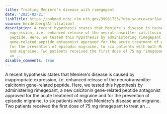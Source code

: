 ```yaml
---
title: Treating Menière's disease with rimegepant
date: '2025-02-21'
linkTitle: https://pubmed.ncbi.nlm.nih.gov/39981723/?utm_source=curl&utm_medium=rss&utm_campaign=pubmed-2&utm_content=1FakS-2QOkCT8HsMOQP1bCRQ4YzyumYOmxmF0moLsQ3dFB1E9V&fc=20220326224207&ff=20250222170723&v=2.18.0.post9+e462414
source: heidelberg[Affiliation]
description: A recent hypothesis states that Menière's disease is caused by inappropriate
  expression, i.e. enhanced release of the neurotransmitter calcitonin gene-related
  peptide. Here, we tested this hypothesis by administering rimegepant, a new calcitonin
  gene-related peptide antagonist approved for the acute treatment of migraine and
  for the prevention of episodic migraine, to six patients with both Menière's disease
  and migraine. Two patients received the first dose of 75 mg rimegepant to treat
  an ...
disable_comments: true
---
```

A recent hypothesis states that Menière's disease is caused by inappropriate expression, i.e. enhanced release of the neurotransmitter calcitonin gene-related peptide. Here, we tested this hypothesis by administering rimegepant, a new calcitonin gene-related peptide antagonist approved for the acute treatment of migraine and for the prevention of episodic migraine, to six patients with both Menière's disease and migraine. Two patients received the first dose of 75 mg rimegepant to treat an ...